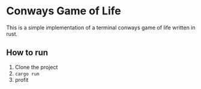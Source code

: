 # Conways Game of Life

This is a simple implementation of a terminal conways game of life written in rust.

## How to run

1. Clone the project
2. `cargo run`
3. profit
